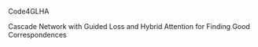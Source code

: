 Code4GLHA

Cascade Network with Guided Loss and Hybrid Attention for Finding Good Correspondences
  

